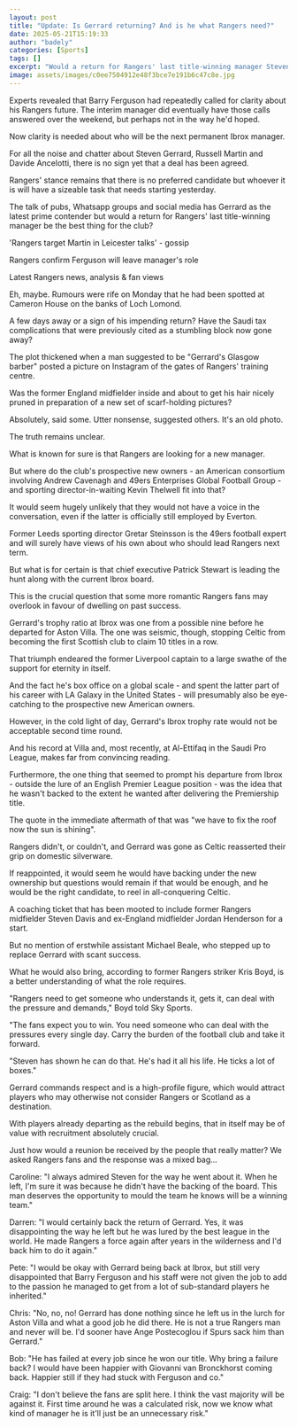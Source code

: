 ```yaml
---
layout: post
title: "Update: Is Gerrard returning? And is he what Rangers need?"
date: 2025-05-21T15:19:33
author: "badely"
categories: [Sports]
tags: []
excerpt: "Would a return for Rangers' last title-winning manager Steven Gerrard be the best thing for the club?"
image: assets/images/c0ee7504912e48f3bce7e191b6c47c8e.jpg
---
```


Experts revealed that Barry Ferguson had repeatedly called for clarity about his Rangers future. The interim manager did eventually have those calls answered over the weekend, but perhaps not in the way he'd hoped.

Now clarity is needed about who will be the next permanent Ibrox manager.

For all the noise and chatter about Steven Gerrard, Russell Martin and Davide Ancelotti, there is no sign yet that a deal has been agreed. 

Rangers' stance remains that there is no preferred candidate but whoever it is will have a sizeable task that needs starting yesterday.

The talk of pubs, Whatsapp groups and social media has Gerrard as the latest prime contender but would a return for Rangers' last title-winning manager be the best thing for the club?

'Rangers target Martin in Leicester talks' - gossip

Rangers confirm Ferguson will leave manager's role

Latest Rangers news, analysis & fan views

Eh, maybe. Rumours were rife on Monday that he had been spotted at Cameron House on the banks of Loch Lomond. 

A few days away or a sign of his impending return? Have the Saudi tax complications that were previously cited as a stumbling block now gone away?

The plot thickened when a man suggested to be "Gerrard's Glasgow barber" posted a picture on Instagram of the gates of Rangers' training centre.

Was the former England midfielder inside and about to get his hair nicely pruned in preparation of a new set of scarf-holding pictures? 

Absolutely, said some. Utter nonsense, suggested others. It's an old photo. 

The truth remains unclear.

What is known for sure is that Rangers are looking for a new manager. 

But where do the club's prospective new owners - an American consortium involving Andrew Cavenagh and 49ers Enterprises Global Football Group - and sporting director-in-waiting Kevin Thelwell fit into that?

It would seem hugely unlikely that they would not have a voice in the conversation, even if the latter is officially still employed by Everton.

Former Leeds sporting director Gretar Steinsson is the 49ers football expert and will surely have views of his own about who should lead Rangers next term.

But what is for certain is that chief executive Patrick Stewart is leading the hunt along with the current Ibrox board.

This is the crucial question that some more romantic Rangers fans may overlook in favour of dwelling on past success.

Gerrard's trophy ratio at Ibrox was one from a possible nine before he departed for Aston Villa. The one was seismic, though, stopping Celtic from becoming the first Scottish club to claim 10 titles in a row. 

That triumph endeared the former Liverpool captain to a large swathe of the support for eternity in itself. 

And the fact he's box office on a global scale - and spent the latter part of his career with LA Galaxy in the United States - will presumably also be eye-catching to the prospective new American owners.

However, in the cold light of day, Gerrard's Ibrox trophy rate would not be acceptable second time round.

And his record at Villa and, most recently, at Al-Ettifaq in the Saudi Pro League, makes far from convincing reading.

Furthermore, the one thing that seemed to prompt his departure from Ibrox - outside the lure of an English Premier League position - was the idea that he wasn't backed to the extent he wanted after delivering the Premiership title.

The quote in the immediate aftermath of that was "we have to fix the roof now the sun is shining". 

Rangers didn't, or couldn't, and Gerrard was gone as Celtic reasserted their grip on domestic silverware.

If reappointed, it would seem he would have backing under the new ownership but questions would remain if that would be enough, and he would be the right candidate, to reel in all-conquering Celtic.

A coaching ticket that has been mooted to include former Rangers midfielder Steven Davis and ex-England midfielder Jordan Henderson for a start. 

But no mention of erstwhile assistant Michael Beale, who stepped up to replace Gerrard with scant success.

What he would also bring, according to former Rangers striker Kris Boyd, is a better understanding of what the role requires.

"Rangers need to get someone who understands it, gets it, can deal with the pressure and demands," Boyd told Sky Sports. 

"The fans expect you to win. You need someone who can deal with the pressures every single day. Carry the burden of the football club and take it forward. 

"Steven has shown he can do that. He's had it all his life. He ticks a lot of boxes."

Gerrard commands respect and is a high-profile figure, which would attract players who may otherwise not consider Rangers or Scotland as a destination.

With players already departing as the rebuild begins, that in itself may be of value with recruitment absolutely crucial.

Just how would a reunion be received by the people that really matter? We asked Rangers fans and the response was a mixed bag...

Caroline: "I always admired Steven for the way he went about it. When he left, I'm sure it was because he didn't have the backing of the board. This man deserves the opportunity to mould the team he knows will be a winning team."

Darren: "I would certainly back the return of Gerrard. Yes, it was disappointing the way he left but he was lured by the best league in the world. He made Rangers a force again after years in the wilderness and I'd back him to do it again."

Pete: "I would be okay with Gerrard being back at Ibrox, but still very disappointed that Barry Ferguson and his staff were not given the job to add to the passion he managed to get from a lot of sub-standard players he inherited."

Chris: "No, no, no! Gerrard has done nothing since he left us in the lurch for Aston Villa and what a good job he did there. He is not a true Rangers man and never will be. I'd sooner have Ange Postecoglou if Spurs sack him than Gerrard."

Bob: "He has failed at every job since he won our title. Why bring a failure back? I would have been happier with Giovanni van Bronckhorst coming back. Happier still if they had stuck with Ferguson and co."

Craig: "I don't believe the fans are split here. I think the vast majority will be against it. First time around he was a calculated risk, now we know what kind of manager he is it'll just be an unnecessary risk."

